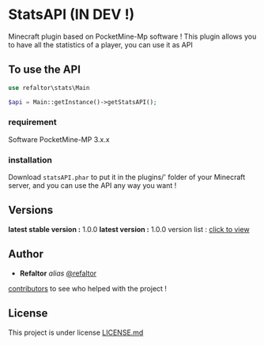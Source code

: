 # StatsAPI (IN DEV !)

Minecraft plugin based on PocketMine-Mp software !
This plugin allows you to have all the statistics of a player, you can use it as API

## To use the API

```PHP
use refaltor\stats\Main
```

```PHP
$api = Main::getInstance()->getStatsAPI();
```

### requirement

Software PocketMine-MP 3.x.x

### installation

Download ``statsAPI.phar`` to put it in the plugins/' folder of your Minecraft server, 
and you can use the API any way you want !

## Versions

**latest stable version :** 1.0.0
**latest version :** 1.0.0
version list : [click to view](https://github.com/Refaltor77/statsAPI/tags)

## Author

* **Refaltor** _alias_ [@refaltor](https://github.com/Refaltor77)

[contributors](https://github.com/Refaltor77/statsAPI/contributors) to see who helped with the project !

## License

This project is under license [LICENSE.md](LICENSE.md) 
